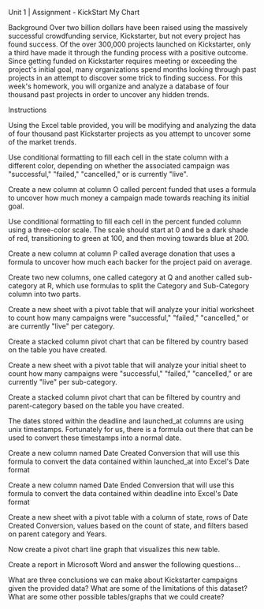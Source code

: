 Unit 1 | Assignment - KickStart My Chart

Background
Over two billion dollars have been raised using the massively successful crowdfunding service, Kickstarter, but not every project has found success. Of the over 300,000 projects launched on Kickstarter, only a third have made it through the funding process with a positive outcome.
Since getting funded on Kickstarter requires meeting or exceeding the project's initial goal, many organizations spend months looking through past projects in an attempt to discover some trick to finding success. For this week's homework, you will organize and analyze a database of four thousand past projects in order to uncover any hidden trends.

Instructions



Using the Excel table provided, you will be modifying and analyzing the data of four thousand past Kickstarter projects as you attempt to uncover some of the market trends.


Use conditional formatting to fill each cell in the state column with a different color, depending on whether the associated campaign was "successful," "failed," "cancelled," or is currently "live".


Create a new column at column O called percent funded that uses a formula to uncover how much money a campaign made towards reaching its initial goal.

Use conditional formatting to fill each cell in the percent funded column using a three-color scale. The scale should start at 0 and be a dark shade of red, transitioning to green at 100, and then moving towards blue at 200.



Create a new column at column P called average donation that uses a formula to uncover how much each backer for the project paid on average.


Create two new columns, one called category at Q and another called sub-category at R, which use formulas to split the Category and Sub-Category column into two parts.



Create a new sheet with a pivot table that will analyze your initial worksheet to count how many campaigns were "successful," "failed," "cancelled," or are currently "live" per category.

Create a stacked column pivot chart that can be filtered by country based on the table you have created.






Create a new sheet with a pivot table that will analyze your initial sheet to count how many campaigns were "successful," "failed," "cancelled," or are currently "live" per sub-category.

Create a stacked column pivot chart that can be filtered by country and parent-category based on the table you have created.





The dates stored within the deadline and launched_at columns are using unix timestamps. Fortunately for us, there is a formula out there that can be used to convert these timestamps into a normal date.


Create a new column named Date Created Conversion that will use this formula to convert the data contained within launched_at into Excel's Date format


Create a new column named Date Ended Conversion that will use this formula to convert the data contained within deadline into Excel's Date format





Create a new sheet with a pivot table with a column of state, rows of Date Created Conversion, values based on the count of state, and filters based on parent category and Years.


Now create a pivot chart line graph that visualizes this new table.




Create a report in Microsoft Word and answer the following questions...



What are three conclusions we can make about Kickstarter campaigns given the provided data?
What are some of the limitations of this dataset?
What are some other possible tables/graphs that we could create?
